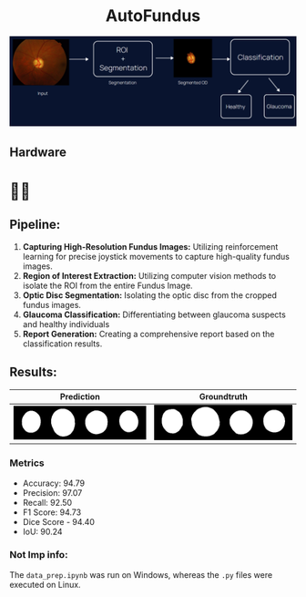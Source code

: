 <div align="center">

# AutoFundus

![Fundus Image](flow.png)

</div>

## Hardware
# 🫷🫸

## Pipeline:

1. **Capturing High-Resolution Fundus Images:** Utilizing reinforcement learning for precise joystick movements to capture high-quality fundus images.
2. **Region of Interest Extraction:** Utilizing computer vision methods to isolate the ROI from the entire Fundus Image.
3. **Optic Disc Segmentation:** Isolating the optic disc from the cropped fundus images.
4. **Glaucoma Classification:** Differentiating between glaucoma suspects and healthy individuals
5. **Report Generation:** Creating a comprehensive report based on the classification results.
   
## Results:

| Prediction | Groundtruth |
|------------|-------------|
| ![Prediction Image](ppred_1.png) | ![Groundtruth Image](llabel_1.png) |

### Metrics
- Accuracy: 94.79
- Precision: 97.07
- Recall: 92.50
- F1 Score: 94.73
- Dice Score - 94.40
- IoU: 90.24

### Not Imp info:
The `data_prep.ipynb` was run on Windows, whereas the `.py` files were executed on Linux.
